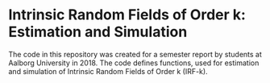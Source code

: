 # Intrinsic Random Fields of Order k: Estimation and Simulation

The code in this repository was created for a semester report by students at Aalborg University in 2018. The code defines functions, used for estimation and simulation of Intrinsic Random Fields of Order k (IRF-k). 
